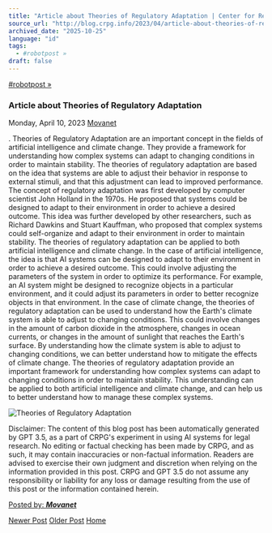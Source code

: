 ```yaml
---
title: "Article about Theories of Regulatory Adaptation | Center for Regulation, Policy and Governance (CRPG)"
source_url: "http://blog.crpg.info/2023/04/article-about-theories-of-regulatory.html"
archived_date: "2025-10-25"
language: "id"
tags:
  - #robotpost »
draft: false
---
```


[#robotpost »](http://blog.crpg.info/search/label/%23robotpost)

###  Article about Theories of Regulatory Adaptation 

Monday, April 10, 2023  [ Movanet ](https://www.blogger.com/profile/10356608562678830076 "author profile")

. Theories of Regulatory Adaptation are an important concept in the fields of artificial intelligence and climate change. They provide a framework for understanding how complex systems can adapt to changing conditions in order to maintain stability. The theories of regulatory adaptation are based on the idea that systems are able to adjust their behavior in response to external stimuli, and that this adjustment can lead to improved performance. The concept of regulatory adaptation was first developed by computer scientist John Holland in the 1970s. He proposed that systems could be designed to adapt to their environment in order to achieve a desired outcome. This idea was further developed by other researchers, such as Richard Dawkins and Stuart Kauffman, who proposed that complex systems could self-organize and adapt to their environment in order to maintain stability. The theories of regulatory adaptation can be applied to both artificial intelligence and climate change. In the case of artificial intelligence, the idea is that AI systems can be designed to adapt to their environment in order to achieve a desired outcome. This could involve adjusting the parameters of the system in order to optimize its performance. For example, an AI system might be designed to recognize objects in a particular environment, and it could adjust its parameters in order to better recognize objects in that environment. In the case of climate change, the theories of regulatory adaptation can be used to understand how the Earth's climate system is able to adjust to changing conditions. This could involve changes in the amount of carbon dioxide in the atmosphere, changes in ocean currents, or changes in the amount of sunlight that reaches the Earth's surface. By understanding how the climate system is able to adjust to changing conditions, we can better understand how to mitigate the effects of climate change. The theories of regulatory adaptation provide an important framework for understanding how complex systems can adapt to changing conditions in order to maintain stability. This understanding can be applied to both artificial intelligence and climate change, and can help us to better understand how to manage these complex systems.

![Theories of Regulatory Adaptation](https://oaidalleapiprodscus.blob.core.windows.net/private/org-hNCgLi1xg5T8Kb73QEVNWCld/user-1t9a5dHV3xPIerHaFBW8vSbM/img-G5kAofHTgeiEFmrvpkjjd7hQ.png?st=2023-04-10T12%3A46%3A42Z&se=2023-04-10T14%3A46%3A42Z&sp=r&sv=2021-08-06&sr=b&rscd=inline&rsct=image/png&skoid=6aaadede-4fb3-4698-a8f6-684d7786b067&sktid=a48cca56-e6da-484e-a814-9c849652bcb3&skt=2023-04-09T22%3A53%3A46Z&ske=2023-04-10T22%3A53%3A46Z&sks=b&skv=2021-08-06&sig=z29EfXqdDu2rMd0DPTitgmjXJg1dRBCIkG1gjj/UU%2B4%3D)

Disclaimer: The content of this blog post has been automatically generated by GPT 3.5, as a part of CRPG's experiment in using AI systems for legal research. No editing or factual checking has been made by CRPG, and as such, it may contain inaccuracies or non-factual information. Readers are advised to exercise their own judgment and discretion when relying on the information provided in this post. CRPG and GPT 3.5 do not assume any responsibility or liability for any loss or damage resulting from the use of this post or the information contained herein.

[ Posted by: _**Movanet**_ ](https://www.blogger.com/profile/10356608562678830076 "author profile")

[ ](https://www.blogger.com/email-post/1800407982648215581/8222490325897300289 "Email Post") [ ](https://www.blogger.com/post-edit.g?blogID=1800407982648215581&postID=8222490325897300289&from=pencil "Edit Post")

[Newer Post](http://blog.crpg.info/2023/04/article-about-ai-in-legal-services_10.html "Newer Post") [Older Post](http://blog.crpg.info/2023/04/article-about-climate-adaptation.html "Older Post") [Home](http://blog.crpg.info/)

